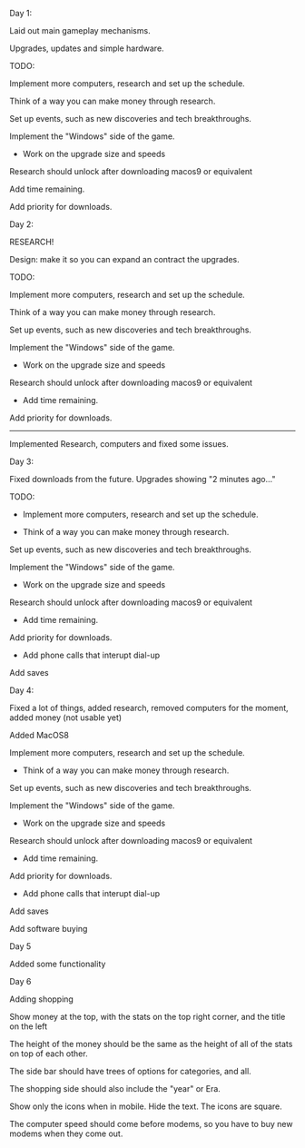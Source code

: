 
Day 1:

Laid out main gameplay mechanisms.

Upgrades, updates and simple hardware.


TODO:

Implement more computers, research and set up the schedule.

Think of a way you can make money through research.

Set up events, such as new discoveries and tech breakthroughs.

Implement the "Windows" side of the game.

- Work on the upgrade size and speeds

Research should unlock after downloading macos9 or equivalent

Add time remaining.

Add priority for downloads.



Day 2:


RESEARCH!

Design: make it so you can expand an contract the upgrades.




TODO:

Implement more computers, research and set up the schedule.

Think of a way you can make money through research.

Set up events, such as new discoveries and tech breakthroughs.

Implement the "Windows" side of the game.

- Work on the upgrade size and speeds

Research should unlock after downloading macos9 or equivalent

- Add time remaining.

Add priority for downloads.

------


Implemented Research, computers and fixed some issues.

Day 3:

Fixed downloads from the future. Upgrades showing "2 minutes ago..."


TODO:

- Implement more computers, research and set up the schedule.

- Think of a way you can make money through research.

Set up events, such as new discoveries and tech breakthroughs.

Implement the "Windows" side of the game.

- Work on the upgrade size and speeds

Research should unlock after downloading macos9 or equivalent

- Add time remaining.

Add priority for downloads.

- Add phone calls that interupt dial-up

Add saves

Day 4:

Fixed a lot of things, added research, removed computers for the moment, added money (not usable yet)

Added MacOS8


Implement more computers, research and set up the schedule.

- Think of a way you can make money through research.

Set up events, such as new discoveries and tech breakthroughs.

Implement the "Windows" side of the game.

- Work on the upgrade size and speeds

Research should unlock after downloading macos9 or equivalent

- Add time remaining.

Add priority for downloads.

- Add phone calls that interupt dial-up

Add saves

Add software buying

Day 5

Added some functionality

Day 6

Adding shopping

Show money at the top, with the stats on the top right corner, and the title on the left

The height of the money should be the same as the height of all of the stats on top of each other.

The side bar should have trees of options for categories, and all.

The shopping side should also include the "year" or Era.

Show only the icons when in mobile. Hide the text. The icons are square.









The computer speed should come before modems, so you have to buy new modems when they come out.


















